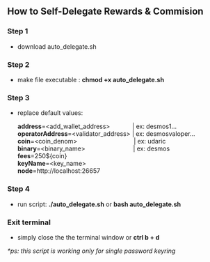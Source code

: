 ## How to Self-Delegate Rewards & Commision

### Step 1
 - download auto_delegate.sh

### Step 2
 - make file executable : **chmod +x auto_delegate.sh**

### Step 3
 - replace default values: 
 
    **address**=<add_wallet_address>&nbsp;&nbsp;&nbsp;&nbsp;&nbsp;&nbsp;&nbsp;&nbsp;&nbsp;&nbsp;&nbsp;&nbsp;&nbsp;| ex: desmos1...    
    **operatorAddress**=<validator_address>   | ex: desmosvaloper...   
    **coin**=<coin_denom> &nbsp;&nbsp;&nbsp;&nbsp;&nbsp;&nbsp;&nbsp;&nbsp;&nbsp;&nbsp;&nbsp;&nbsp;&nbsp;&nbsp;&nbsp;&nbsp;&nbsp;&nbsp;&nbsp;&nbsp;&nbsp;&nbsp;&nbsp;&nbsp;&nbsp;&nbsp;&nbsp;&nbsp;&nbsp;&nbsp;&nbsp;&nbsp;| ex: udaric    
    **binary**=<binary_name>&nbsp;&nbsp;&nbsp;&nbsp;&nbsp;&nbsp;&nbsp;&nbsp;&nbsp;&nbsp;&nbsp;&nbsp;&nbsp;&nbsp;&nbsp;&nbsp;&nbsp;&nbsp;&nbsp;&nbsp;&nbsp;&nbsp;&nbsp;&nbsp;&nbsp;&nbsp;&nbsp; | ex: desmos    
    **fees**=250${coin}    
    **keyName**=<key_name>   
    **node**=http://localhost:26657
    
### Step 4
 - run script: **./auto_delegate.sh** or **bash auto_delegate.sh**

### Exit terminal
- simply close the the terminal window or **ctrl b + d**

_*ps: this script is working only for single password keyring_
